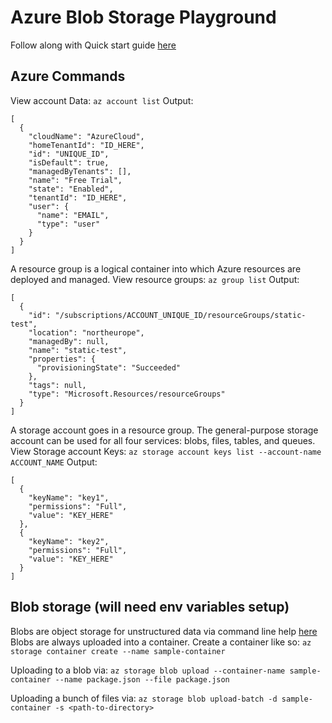 # Azure Blob Storage Playground

Follow along with Quick start guide [here](https://docs.microsoft.com/en-us/azure/storage/blobs/storage-quickstart-blobs-cli)

## Azure Commands

View account Data: `az account list`
Output:
```
[
  {
    "cloudName": "AzureCloud",
    "homeTenantId": "ID_HERE",
    "id": "UNIQUE_ID",
    "isDefault": true,
    "managedByTenants": [],
    "name": "Free Trial",
    "state": "Enabled",
    "tenantId": "ID_HERE",
    "user": {
      "name": "EMAIL",
      "type": "user"
    }
  }
]
```

A resource group is a logical container into which Azure resources are deployed and managed.
View resource groups: `az group list`
Output:
```
[
  {
    "id": "/subscriptions/ACCOUNT_UNIQUE_ID/resourceGroups/static-test",
    "location": "northeurope",
    "managedBy": null,
    "name": "static-test",
    "properties": {
      "provisioningState": "Succeeded"
    },
    "tags": null,
    "type": "Microsoft.Resources/resourceGroups"
  }
]
```

A storage account goes in a resource group. The general-purpose storage account can be used for all four services: blobs, files, tables, and queues.
View Storage account Keys: `az storage account keys list --account-name ACCOUNT_NAME`
Output:
```
[
  {
    "keyName": "key1",
    "permissions": "Full",
    "value": "KEY_HERE"
  },
  {
    "keyName": "key2",
    "permissions": "Full",
    "value": "KEY_HERE"
  }
]
```

## Blob storage (will need env variables setup)
Blobs are  object storage for unstructured data via command line help [here](https://docs.microsoft.com/en-us/cli/azure/storage/blob?view=azure-cli-latest#az-storage-blob-upload-batch)
Blobs are always uploaded into a container.
Create a container like so: `az storage container create --name sample-container`

Uploading to a blob via: `az storage blob upload --container-name sample-container --name package.json --file package.json`

Uploading a bunch of files via: `az storage blob upload-batch -d sample-container -s <path-to-directory>`

